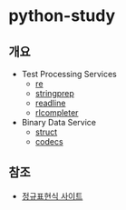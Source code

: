 # python-study

## 개요
- Test Processing Services
    - [re](re.md)
    - [stringprep](stringprep.md)
    - [readline](readline.md)
    - [rlcompleter](rlcompleter.md)
- Binary Data Service
    - [struct](struct.md)
    - [codecs](codecs.md)

## 참조
- [정규표현식 사이트](http://regexr.com)